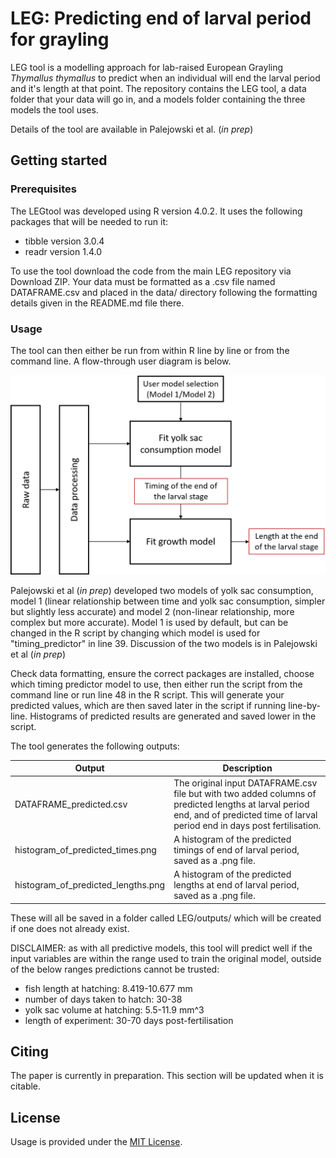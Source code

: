 # LEG: Predicting end of larval period for grayling

LEG tool is a modelling approach for lab-raised European Grayling _Thymallus thymallus_ to predict when an individual will end the larval period and it's length at that point. The repository contains the LEG tool, a data folder that your data will go in, and a models folder containing the three models the tool uses.

Details of the tool are available in Palejowski et al. (_in prep_)

## Getting started

### Prerequisites

The LEGtool was developed using R version 4.0.2.
It uses the following packages that will be needed to run it:
 - tibble version 3.0.4
 - readr version 1.4.0

To use the tool download the code from the main LEG repository via Download ZIP. 
Your data must be formatted as a .csv file named DATAFRAME.csv and placed in the data/ directory following the formatting details given in the README.md file there. 

### Usage

The tool can then either be run from within R line by line or from the command line. A flow-through user diagram is below.

![](images/diagram_user.png)

Palejowski et al (_in prep_) developed two models of yolk sac consumption, model 1 (linear relationship between time and yolk sac consumption, simpler but slightly less accurate) and model 2 (non-linear relationship, more complex but more accurate). Model 1 is used by default, but can be changed in the R script by changing which model is used for "timing_predictor" in line 39. Discussion of the two models is in Palejowski et al (_in prep_)

Check data formatting, ensure the correct packages are installed, choose which timing predictor model to use, then either run the script from the command line or run line 48 in the R script. This will generate your predicted values, which are then saved later in the script if running line-by-line. Histograms of predicted results are generated and saved lower in the script.

The tool generates the following outputs:

| Output | Description | 
| --- | --- |
| DATAFRAME_predicted.csv | The original input DATAFRAME.csv file but with two added columns of predicted lengths at larval period end, and of predicted time of larval period end in days post fertilisation. |
| histogram_of_predicted_times.png | A histogram of the predicted timings of end of larval period, saved as a .png file. |
| histogram_of_predicted_lengths.png | A histogram of the predicted lengths at end of larval period, saved as a .png file. |

These will all be saved in a folder called LEG/outputs/ which will be created if one does not already exist.

DISCLAIMER: as with all predictive models, this tool will predict well if the input variables are within the range used to train the original model, outside of the below ranges predictions cannot be trusted:
 - fish length at hatching: 8.419-10.677 mm
 - number of days taken to hatch: 30-38
 - yolk sac volume at hatching: 5.5-11.9 mm^3
 - length of experiment: 30-70 days post-fertilisation

## Citing

The paper is currently in preparation. This section will be updated when it is citable.

## License

Usage is provided under the [MIT License](https://github.com/HugoPal/LEG/blob/main/LICENSE).
